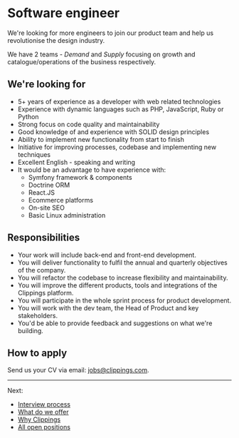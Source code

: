 Software engineer
=================

We're looking for more engineers to join our product team
and help us revolutionise the design industry.

We have 2 teams - _Demand_ and _Supply_ focusing on
growth and catalogue/operations of the business respectively.

We're looking for
-----------------

- 5+ years of experience as a developer with web related technologies
- Experience with dynamic languages such as PHP, JavaScript, Ruby or Python
- Strong focus on code quality and maintainability
- Good knowledge of and experience with SOLID design principles
- Ability to implement new functionality from start to finish
- Initiative for improving processes, codebase and implementing new techniques
- Excellent English - speaking and writing
- It would be an advantage to have experience with:
    * Symfony framework & components
    * Doctrine ORM
    * React.JS
    * Ecommerce platforms
    * On-site SEO
    * Basic Linux administration

Responsibilities
----------------

- Your work will include back-end and front-end development.
- You will deliver functionality to fulfil the annual and quarterly objectives of the company.
- You will refactor the codebase to increase flexibility and maintainability.
- You will improve the different products, tools and integrations of the Clippings platform.
- You will participate in the whole sprint process for product development.
- You will work with the dev team, the Head of Product and key stakeholders.
- You'd be able to provide feedback and suggestions on what we're building.

How to apply
------------

Send us your CV via email:
[jobs@clippings.com](mailto:jobs@clippings.com?subject=Senior+Software+Engineer+application).

---

Next:

- [Interview process](../interview-process#readme)
- [What do we offer](../readme.md#what-do-we-offer)
- [Why Clippings](../why-clippings.md)
- [All open positions](../readme.md#open-positions)
